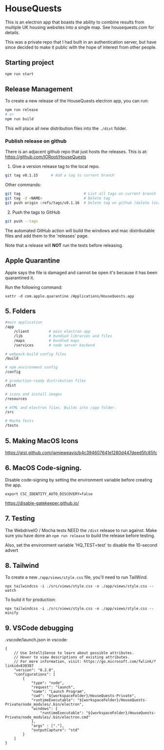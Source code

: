 # HouseQuests

This is an electron app that boasts the ability to combine results from multiple
UK housing websites into a single map. See housequests.com for details.

This was a private repo that I had built in an authentication server, but have since
decided to make it public with the hope of interest from other people.

## Starting project

```bash
npm run start
```

##  Release Management

To create a new release of the HouseQuests electron app, you can run:
```bash
npm run release
# or
npm run build
```
This will place all new distribution files into the `./dist` folder.



###  Publish release on github 

There is an adjacent github repo that just hosts the releases. This is at: https://github.com/IORoot/HouseQuests

1. Give a version release tag to the local repo.

```bash
git tag v0.1.15      # Add a tag to current branch
```

Other commands:
```bash
git tag            					# List all tags on current branch
git tag -d <NAME>   				# Delete tag
git push origin :refs/tags/v0.1.16	# Delete tag on github (delete local first)
```

2. Push the tags to GitHub

```bash
git push --tags
```

The automated GitHub action will build the windows and mac distributable files and add them to the 'releases' page.

Note that a release will **NOT** run the tests before releasing.



## Apple Quarantine

Apple says the file is damaged and cannot be open it's because it has been quarantined it. 

Run the following command:

```
xattr -d com.apple.quarantine /Applications/HouseQuests.app
```

## 5. Folders

```bash
#main application
/app
	/client 		# main electron app
	/lib			# bundled libraries and files
	/maps			# bundled maps
	/services		# node server backend

# webpack-build config files
/build

# npm environment config
/config

# production-ready distribution files
/dist

# icons and install images
/resources

# HTML and electron files. Builds into /app folder.
/src

# Mocha Tests
/tests

```

## 5. Making MacOS Icons

https://gist.github.com/jamieweavis/b4c394607641e1280d447deed5fc85fc

## 6. MacOS Code-signing.

Disable code-signing by setting the environment variable before creating the app.
```
export CSC_IDENTITY_AUTO_DISCOVERY=false
```

https://disable-gatekeeper.github.io/

## 7. Testing

The WebdriveIO / Mocha tests NEED the `/dist` release to run against.
Make sure you have done an `npm run release` to build the release before testing.

Also, set the environment variable 'HQ_TEST=test' to disable the 10-second advert


## 8. Tailwind

To create a new`./app/views/style.css` file, you'll need to run TailWind.

```
npx tailwindcss -i ./src/views/style.css -o ./app/views/style.css --watch
```

To build it for production:

```
npx tailwindcss -i ./src/views/style.css -o ./app/views/style.css --minify
```


## 9. VSCode debugging

.vscode/launch.json in vscode:

```
{
    // Use IntelliSense to learn about possible attributes.
    // Hover to view descriptions of existing attributes.
    // For more information, visit: https://go.microsoft.com/fwlink/?linkid=830387
    "version": "0.2.0",
    "configurations": [
        {
            "type": "node",
            "request": "launch",
            "name": "Launch Program",
            "cwd": "${workspaceFolder}/HouseQuests-Private",
            "runtimeExecutable": "${workspaceFolder}/HouseQuests-Private/node_modules/.bin/electron",
            "windows": {
                "runtimeExecutable": "${workspaceFolder}/HouseQuests-Private/node_modules/.bin/electron.cmd"
            },
            "args" : ["."],
            "outputCapture": "std"
        }
    ]
}
```